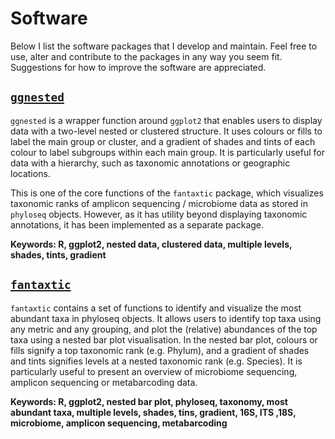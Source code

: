 # Software
Below I list the software packages that I develop and maintain. Feel free to use, alter and contribute to the packages in any way you seem fit. Suggestions for how to improve the software are appreciated.

## [`ggnested`](https://github.com/gmteunisse/ggnested)
`ggnested` is a wrapper function around `ggplot2` that enables users to
display data with a two-level nested or clustered structure. It uses
colours or fills to label the main group or cluster, and a gradient of
shades and tints of each colour to label subgroups within each main
group. It is particularly useful for data with a hierarchy, such as
taxonomic annotations or geographic locations.

This is one of the core functions of the `fantaxtic` package, which
visualizes taxonomic ranks of amplicon sequencing / microbiome data as
stored in `phyloseq` objects. However, as it has utility beyond
displaying taxonomic annotations, it has been implemented as a separate
package.

**Keywords: R, ggplot2, nested data, clustered data, multiple levels,
shades, tints, gradient**

## [`fantaxtic`](https://github.com/gmteunisse/fantaxtic)
`fantaxtic` contains a set of functions to identify and visualize the most abundant taxa in phyloseq objects. It allows users to identify top taxa using any metric and any grouping, and plot the (relative) abundances of the top taxa using a nested bar plot visualisation. In the nested bar plot, colours or fills signify a top taxonomic rank (e.g. Phylum), and a gradient of shades and tints signifies levels at a nested taxonomic rank (e.g. Species). It is particularly useful to present an overview of microbiome sequencing, amplicon sequencing or metabarcoding data.

**Keywords: R, ggplot2, nested bar plot, phyloseq, taxonomy, most abundant taxa, multiple levels, shades, tins, gradient, 16S, ITS ,18S, microbiome, amplicon sequencing, metabarcoding**


